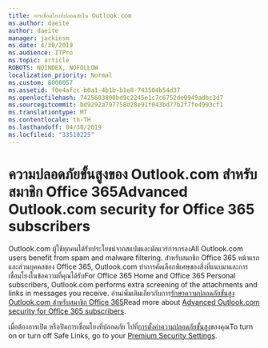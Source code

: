```yaml
---
title: การเชื่อมโยงที่ปลอดภัยใน Outlook.com
ms.author: daeite
author: daeite
manager: jackiesm
ms.date: 4/30/2019
ms.audience: ITPro
ms.topic: article
ROBOTS: NOINDEX, NOFOLLOW
localization_priority: Normal
ms.custom: 8000057
ms.assetid: f0e4afcc-b0a1-4b1b-b1e8-743504b54d37
ms.openlocfilehash: 7425603800bd9c2245e1c7c6752de0949adbc3d7
ms.sourcegitcommit: bd9292a797758d28e91f043bd77b2f7fe4993cf1
ms.translationtype: MT
ms.contentlocale: th-TH
ms.lasthandoff: 04/30/2019
ms.locfileid: "33510225"
---
```

# <a name="advanced-outlookcom-security-for-office-365-subscribers"></a><span data-ttu-id="8a025-102">ความปลอดภัยขั้นสูงของ Outlook.com สำหรับสมาชิก Office 365</span><span class="sxs-lookup"><span data-stu-id="8a025-102">Advanced Outlook.com security for Office 365 subscribers</span></span>

<span data-ttu-id="8a025-103">Outlook.com ผู้ใช้ทุกคนได้รับประโยชน์จากสแปมและมัลแวร์การกรอง</span><span class="sxs-lookup"><span data-stu-id="8a025-103">All Outlook.com users benefit from spam and malware filtering.</span></span> <span data-ttu-id="8a025-104">สำหรับสมาชิก Office 365 หน้าแรกและส่วนบุคคลของ Office 365, Outlook.com ทำการคัดเลือกพิเศษของสิ่งที่แนบมาและการเชื่อมโยงในข้อความที่คุณได้รับ</span><span class="sxs-lookup"><span data-stu-id="8a025-104">For Office 365 Home and Office 365 Personal subscribers, Outlook.com performs extra screening of the attachments and links in messages you receive.</span></span> <span data-ttu-id="8a025-105">อ่านเพิ่มเติมเกี่ยวกับการ[รักษาความปลอดภัยขั้นสูง Outlook.com สำหรับสมาชิก Office 365](https://support.office.com/article/882d2243-eab9-4545-a58a-b36fee4a46e2)</span><span class="sxs-lookup"><span data-stu-id="8a025-105">Read more about [Advanced Outlook.com security for Office 365 subscribers](https://support.office.com/article/882d2243-eab9-4545-a58a-b36fee4a46e2).</span></span>

<span data-ttu-id="8a025-106">เมื่อต้องการเปิด หรือปิดการเชื่อมโยงที่ปลอดภัย ไปที่[การตั้งค่าความปลอดภัยขั้นสูง](https://outlook.live.com/mail/options/premium/security)ของคุณ</span><span class="sxs-lookup"><span data-stu-id="8a025-106">To turn on or turn off Safe Links, go to your [Premium Security Settings](https://outlook.live.com/mail/options/premium/security).</span></span>